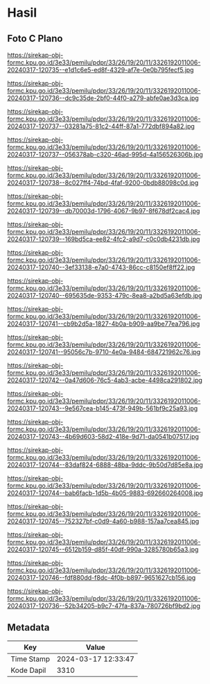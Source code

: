 # Hasil

## Foto C Plano

https://sirekap-obj-formc.kpu.go.id/3e33/pemilu/pdpr/33/26/19/20/11/3326192011006-20240317-120735--e1d1c6e5-ed8f-4329-af7e-0e0b795fecf5.jpg

https://sirekap-obj-formc.kpu.go.id/3e33/pemilu/pdpr/33/26/19/20/11/3326192011006-20240317-120736--dc9c35de-2bf0-44f0-a279-abfe0ae3d3ca.jpg

https://sirekap-obj-formc.kpu.go.id/3e33/pemilu/pdpr/33/26/19/20/11/3326192011006-20240317-120737--03281a75-81c2-44ff-87a1-772dbf894a82.jpg

https://sirekap-obj-formc.kpu.go.id/3e33/pemilu/pdpr/33/26/19/20/11/3326192011006-20240317-120737--056378ab-c320-46ad-995d-4a156526306b.jpg

https://sirekap-obj-formc.kpu.go.id/3e33/pemilu/pdpr/33/26/19/20/11/3326192011006-20240317-120738--8c027ff4-74bd-4faf-9200-0bdb88098c0d.jpg

https://sirekap-obj-formc.kpu.go.id/3e33/pemilu/pdpr/33/26/19/20/11/3326192011006-20240317-120739--db70003d-1796-4067-9b97-8f678df2cac4.jpg

https://sirekap-obj-formc.kpu.go.id/3e33/pemilu/pdpr/33/26/19/20/11/3326192011006-20240317-120739--169bd5ca-ee82-4fc2-a9d7-c0c0db4231db.jpg

https://sirekap-obj-formc.kpu.go.id/3e33/pemilu/pdpr/33/26/19/20/11/3326192011006-20240317-120740--3ef33138-e7a0-4743-86cc-c8150ef8ff22.jpg

https://sirekap-obj-formc.kpu.go.id/3e33/pemilu/pdpr/33/26/19/20/11/3326192011006-20240317-120740--695635de-9353-479c-8ea8-a2bd5a63efdb.jpg

https://sirekap-obj-formc.kpu.go.id/3e33/pemilu/pdpr/33/26/19/20/11/3326192011006-20240317-120741--cb9b2d5a-1827-4b0a-b909-aa9be77ea796.jpg

https://sirekap-obj-formc.kpu.go.id/3e33/pemilu/pdpr/33/26/19/20/11/3326192011006-20240317-120741--95056c7b-9710-4e0a-9484-684721962c76.jpg

https://sirekap-obj-formc.kpu.go.id/3e33/pemilu/pdpr/33/26/19/20/11/3326192011006-20240317-120742--0a47d606-76c5-4ab3-acbe-4498ca291802.jpg

https://sirekap-obj-formc.kpu.go.id/3e33/pemilu/pdpr/33/26/19/20/11/3326192011006-20240317-120743--9e567cea-b145-473f-949b-561bf9c25a93.jpg

https://sirekap-obj-formc.kpu.go.id/3e33/pemilu/pdpr/33/26/19/20/11/3326192011006-20240317-120743--4b69d603-58d2-418e-9d71-da0541b07517.jpg

https://sirekap-obj-formc.kpu.go.id/3e33/pemilu/pdpr/33/26/19/20/11/3326192011006-20240317-120744--83daf824-6888-48ba-9ddc-9b50d7d85e8a.jpg

https://sirekap-obj-formc.kpu.go.id/3e33/pemilu/pdpr/33/26/19/20/11/3326192011006-20240317-120744--bab6facb-1d5b-4b05-9883-692660264008.jpg

https://sirekap-obj-formc.kpu.go.id/3e33/pemilu/pdpr/33/26/19/20/11/3326192011006-20240317-120745--752327bf-c0d9-4a60-b988-157aa7cea845.jpg

https://sirekap-obj-formc.kpu.go.id/3e33/pemilu/pdpr/33/26/19/20/11/3326192011006-20240317-120745--6512b159-d85f-40df-990a-3285780b65a3.jpg

https://sirekap-obj-formc.kpu.go.id/3e33/pemilu/pdpr/33/26/19/20/11/3326192011006-20240317-120746--fdf880dd-f8dc-4f0b-b897-9651627cb156.jpg

https://sirekap-obj-formc.kpu.go.id/3e33/pemilu/pdpr/33/26/19/20/11/3326192011006-20240317-120736--52b34205-b9c7-47fa-837a-780726bf9bd2.jpg


## Metadata

| Key        | Value               |
| ---------- | ------------------- |
| Time Stamp | 2024-03-17 12:33:47 |
| Kode Dapil | 3310                |



